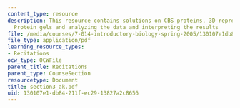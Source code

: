 ```yaml
---
content_type: resource
description: This resource contains solutions on CBS proteins, 3D representation,
  Protein gels and analyzing the data and interpreting the results
file: /media/courses/7-014-introductory-biology-spring-2005/130107e1db84211fec2913827a2c8656_section3_ak.pdf
file_type: application/pdf
learning_resource_types:
- Recitations
ocw_type: OCWFile
parent_title: Recitations
parent_type: CourseSection
resourcetype: Document
title: section3_ak.pdf
uid: 130107e1-db84-211f-ec29-13827a2c8656
---
```

